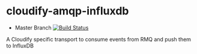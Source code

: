 cloudify-amqp-influxdb
======================

* Master Branch [![Build Status](https://travis-ci.org/cloudify-cosmo/cloudify-amqp-influxdb.svg?branch=master)](https://travis-ci.org/cloudify-cosmo/cloudify-chef-plugin)

A Cloudify specific transport to consume events from RMQ and push them to InfluxDB
